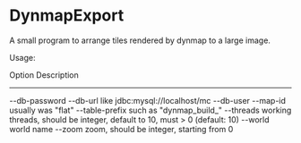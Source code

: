 # DynmapExport
A small program to arrange tiles rendered by dynmap to a large image.

  Usage:
  
  Option                   Description
  ------                   -----------
  --db-password <String>
  --db-url <String>        like jdbc:mysql://localhost/mc
  --db-user <String>
  --map-id <String>        usually was "flat"
  --table-prefix <String>  such as "dynmap_build_"
  --threads <Integer>      working threads, should be integer, default to 10,
                             must > 0 (default: 10)
  --world <String>         world name
  --zoom <Integer>         zoom, should be integer, starting from 0
